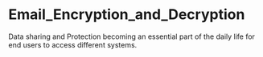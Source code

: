 # Email_Encryption_and_Decryption

Data sharing and Protection becoming an essential part of the daily life for end users to access different systems.

